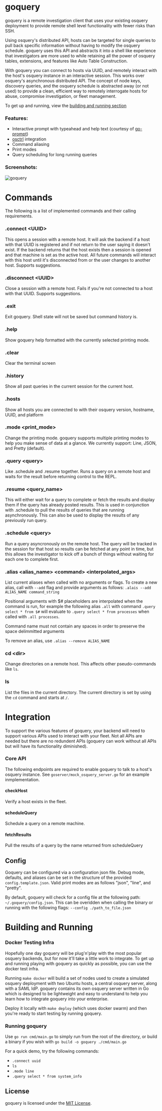 # goquery

goquery is a remote investigation client that uses your existing osquery deployment to provide remote shell level functionality with fewer risks than SSH.

Using osquery's distributed API, hosts can be targeted for single queries to pull back specific information without having to modify the osquery schedule. goquery uses this API and abstracts it into a shell like experience that investigators are more used to while retaining all the power of osquery tables, extensions, and features like Auto Table Construction.

With goquery you can connect to hosts via UUID, and remotely interact with the host's osquery instance in an interactive session. This works  over osquery's asynchronous distributed API. The concept of node keys, discovery queries, and the osquery schedule is abstracted away (or not used) to provide a clean, efficient way to remotely interrogate hosts for abuse, compromise investigation, or fleet management.

To get up and running, view the <a href="#running-goquery">building and running section</a>

### Features:

- Interactive prompt with typeahead and help text (courtesy of [go-prompt](https://github.com/c-bata/go-prompt))
- [osctrl](https://github.com/jmpsec/osctrl) integration
- Command aliasing
- Print modes
- Query scheduling for long running queries

### Screenshots:

![goquery](https://user-images.githubusercontent.com/3303787/67834837-a8cbff00-faa5-11e9-8723-7526be0f63a5.png "goquery")


# Commands

The following is a list of implemented commands and their calling requirements.

### .connect \<UUID\>
This opens a session with a remote host. It will ask the backend if a host with that UUID is registered and if not return to the user saying it doesn't exist. If the backend returns that the host exists then a session is opened and that machine is set as the active host. All future commands will interact with this host until it's disconnected from or the user changes to another host. Supports suggestions.

### .disconnect \<UUID\>
Close a session with a remote host. Fails if you're not connected to a host with that UUID. Supports suggestions.

### .exit
Exit goquery. Shell state will not be saved but command history is.

### .help
Show goquery help formatted with the currently selected printing mode.

### .clear
Clear the terminal screen

### .history
Show all past queries in the current session for the current host.

### .hosts
Show all hosts you are connected to with their osquery version, hostname, UUID, and platform

### .mode \<print_mode\>
Change the printing mode. goquery supports multiple printing modes to help you make sense of data at a glance. We currently support: Line, JSON, and Pretty (default).

### .query \<query\>
Like .schedule and .resume together. Runs a query on a remote host and waits for the result before returning control to the REPL.

### .resume \<query_name\>
This will either wait for a query to complete or fetch the results and display them if the query has already posted results. This is used in conjunction with .schedule to pull the results of queries that are running asynchronously. This can also be used to display the results of any previously run query.

### .schedule \<query\>
Run a query asyncronously on the remote host. The query will be tracked in the session for that host so results can be fetched at any point in time, but this allows the investigator to kick off a bunch of things without waiting for each one to complete first.

### .alias \<alias_name\> \<command\> \<interpolated_args\>
List current aliases when called with no arguments or flags. To create a new alias, call with `--add` flag and provide arguments as follows:  `.alais --add ALIAS_NAME command_string`

Positional arguments with $# placeholders are interpolated when the command is run, for example the following alias `.all` with command `.query select * from $#` will evaluate to `.query select * from processes` when called with `.all processes`.

Command name must not contain any spaces in order to preserve the space delimmitted arguments

To remove an alias, use `.alias --remove ALIAS_NAME`

### cd \<dir\>
Change directories on a remote host. This affects other pseudo-commands like `ls`.

### ls
List the files in the current directory. The current directory is set by using the `cd` command and starts at `/`.

# Integration

To support the various features of goquery, your backend will need to support various APIs used to interact with your fleet. Not all APIs are needed but there are no redundent APIs (goquery can work without all APIs but will have its functionality diminished).

### Core API

The following endpoints are required to enable goquery to talk to a host's osquery instance. See `goserver/mock_osquery_server.go` for an example inmplementation.

#### checkHost
Verify a host exists in the fleet.

#### scheduleQuery
Schedule a query on a remote machine.

#### fetchResults
Pull the results of a query by the name returned from scheduleQuery


## Config

Goquery can be configured via a configuration json file. Debug mode, defaults, and aliases can be set in the structure of the provided `config.template.json`. Valid print modes are as follows "json", "line", and "pretty".

By default, goquery will check for a config file at the following path: `~/.goquery/config.json`. This can be overidden when calling the binary or running with the following flags: `--config ./path_to_file.json`

# Building and Running

### Docker Testing Infra
Hopefully one day goquery will be plug'n'play with the most popular osquery backends, but for now it'll take a little work to integrate. To get up and running playing with goquery as quickly as possible, you can use the docker test infra.

Running `make docker` will build a set of nodes used to create a simulated osquery deployment with two Ubuntu hosts, a central osquery server, along with a SAML IdP. goquery contains its own osquery server written in Go which is designed to be lightweight and easy to understand to help you learn how to integrate goquery into your enterprise.

Deploy it locally with `make deploy` (which uses docker swarm) and then you're ready to start testing by running goquery.

### Running goquery

Use `go run cmd/main.go` to simply run from the root of the directory, or build a binary if you wish with `go build -o goquery ./cmd/main.go `

For a quick demo, try the following commands:

- `.connect uuid`
- `ls`
- `.mode line`
- `.query select * from system_info`


## License

goquery is licensed under the [MIT License](https://raw.github.com/AbGuthrie/goquery/master/LICENSE).